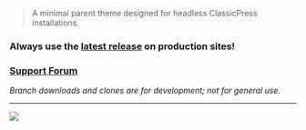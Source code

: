 > A minimal parent theme designed for headless ClassicPress installations.

### Always use the **[latest release](https://github.com/codepotent/headless-theme/releases/latest)** on production sites! 

### [Support Forum](https://forums.classicpress.net/c/themes/8)

_Branch downloads and clones are for development; not for general use._

---

[![](https://static.codepotent.com/images/logotype/code-potent-logotype-wordmark-252x36.png)](https://codepotent.com/classicpress/plugins/)
